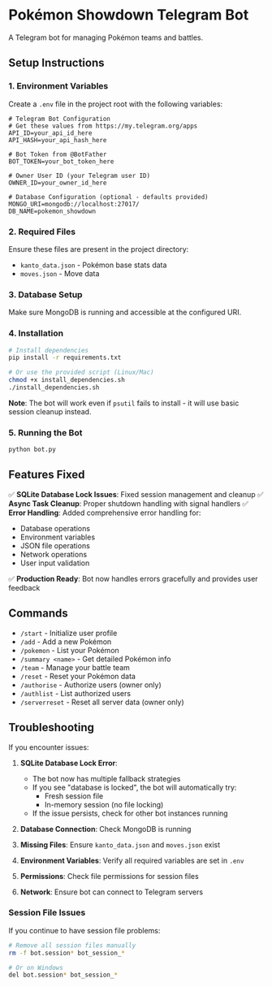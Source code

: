 # Pokémon Showdown Telegram Bot

A Telegram bot for managing Pokémon teams and battles.

## Setup Instructions

### 1. Environment Variables
Create a `.env` file in the project root with the following variables:

```env
# Telegram Bot Configuration
# Get these values from https://my.telegram.org/apps
API_ID=your_api_id_here
API_HASH=your_api_hash_here

# Bot Token from @BotFather
BOT_TOKEN=your_bot_token_here

# Owner User ID (your Telegram user ID)
OWNER_ID=your_owner_id_here

# Database Configuration (optional - defaults provided)
MONGO_URI=mongodb://localhost:27017/
DB_NAME=pokemon_showdown
```

### 2. Required Files
Ensure these files are present in the project directory:
- `kanto_data.json` - Pokémon base stats data
- `moves.json` - Move data

### 3. Database Setup
Make sure MongoDB is running and accessible at the configured URI.

### 4. Installation
```bash
# Install dependencies
pip install -r requirements.txt

# Or use the provided script (Linux/Mac)
chmod +x install_dependencies.sh
./install_dependencies.sh
```

**Note**: The bot will work even if `psutil` fails to install - it will use basic session cleanup instead.

### 5. Running the Bot
```bash
python bot.py
```

## Features Fixed

✅ **SQLite Database Lock Issues**: Fixed session management and cleanup
✅ **Async Task Cleanup**: Proper shutdown handling with signal handlers
✅ **Error Handling**: Added comprehensive error handling for:
- Database operations
- Environment variables
- JSON file operations
- Network operations
- User input validation

✅ **Production Ready**: Bot now handles errors gracefully and provides user feedback

## Commands

- `/start` - Initialize user profile
- `/add` - Add a new Pokémon
- `/pokemon` - List your Pokémon
- `/summary <name>` - Get detailed Pokémon info
- `/team` - Manage your battle team
- `/reset` - Reset your Pokémon data
- `/authorise` - Authorize users (owner only)
- `/authlist` - List authorized users
- `/serverreset` - Reset all server data (owner only)

## Troubleshooting

If you encounter issues:

1. **SQLite Database Lock Error**: 
   - The bot now has multiple fallback strategies
   - If you see "database is locked", the bot will automatically try:
     - Fresh session file
     - In-memory session (no file locking)
   - If the issue persists, check for other bot instances running

2. **Database Connection**: Check MongoDB is running
3. **Missing Files**: Ensure `kanto_data.json` and `moves.json` exist
4. **Environment Variables**: Verify all required variables are set in `.env`
5. **Permissions**: Check file permissions for session files
6. **Network**: Ensure bot can connect to Telegram servers

### Session File Issues
If you continue to have session file problems:
```bash
# Remove all session files manually
rm -f bot.session* bot_session_*

# Or on Windows
del bot.session* bot_session_*
```
